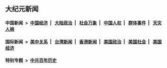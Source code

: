 ## 大纪元新闻

#### 中国新闻 &nbsp;>&nbsp; [中国经济](indexes/ncid283/README.md?08261245) &nbsp;| &nbsp; [大陆政治](indexes/ncid277/README.md?08261245) &nbsp;| &nbsp; [社会万象](indexes/ncid282/README.md?08261245) &nbsp;| &nbsp; [中国人权](indexes/ncid278/README.md?08261245) &nbsp;| &nbsp; [群体事件](indexes/ncid279/README.md?08261245) &nbsp;| &nbsp; [天灾人祸](indexes/ncid280/README.md?08261245)

#### 国际新闻 &nbsp;>&nbsp; [美中关系](indexes/nf1412576/README.md?08261245) &nbsp;| &nbsp; [台湾新闻](indexes/ncid1349361/README.md?08261245) &nbsp;| &nbsp; [香港新闻](indexes/ncid1349362/README.md?08261245) &nbsp;| &nbsp; [美国政治](indexes/ncid1078159/README.md?08261245) &nbsp;| &nbsp; [美国社会](indexes/ncid1078160/README.md?08261245) &nbsp;| &nbsp; [美国经济](indexes/ncid1078158/README.md?08261245)

#### 特别专题 &nbsp;>&nbsp; [中共百年历史](https://github.com/epoch-news/epoch-special/blob/master/README.md?08261245)  
